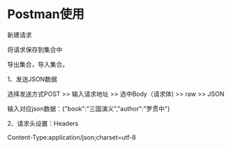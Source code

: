 # Postman使用

新建请求

将请求保存到集合中

导出集合，导入集合。

1、发送JSON数据

选择发送方式POST >> 输入请求地址 >> 选中Body（请求体) >> raw >> JSON

输入对应json数据：{"book":"三国演义","author":"罗贯中"}

2、请求头设置：Headers

Content-Type:application/json;charset=utf-8

